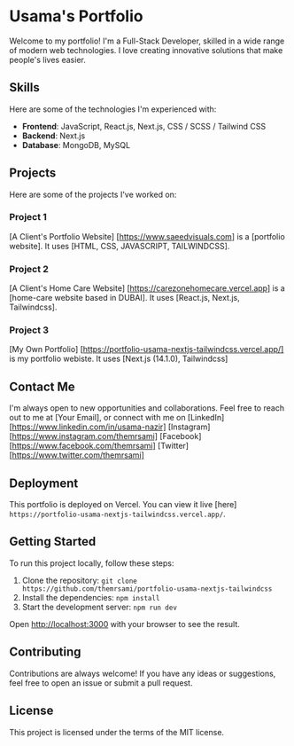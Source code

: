 # Usama's Portfolio

Welcome to my portfolio! I'm a Full-Stack Developer, skilled in a wide range of modern web technologies. I love creating innovative solutions that make people's lives easier.

## Skills

Here are some of the technologies I'm experienced with:

- **Frontend**: JavaScript, React.js, Next.js, CSS / SCSS / Tailwind CSS
- **Backend**: Next.js
- **Database**: MongoDB, MySQL

## Projects

Here are some of the projects I've worked on:

### Project 1

[A Client's Portfolio Website] [https://www.saeedvisuals.com] is a [portfolio website]. It uses [HTML, CSS, JAVASCRIPT, TAILWINDCSS].

### Project 2

[A Client's Home Care Website] [https://carezonehomecare.vercel.app] is a [home-care website based in DUBAI]. It uses [React.js, Next.js, Tailwindcss].

### Project 3

[My Own Portfolio] [https://portfolio-usama-nextjs-tailwindcss.vercel.app/] is my portfolio webiste. It uses [Next.js (14.1.0), Tailwindcss]

## Contact Me

I'm always open to new opportunities and collaborations. Feel free to reach out to me at [Your Email], or connect with me on 
[LinkedIn] [https://www.linkedin.com/in/usama-nazir]
[Instagram] [https://www.instagram.com/themrsami]
[Facebook] [https://www.facebook.com/themrsami]
[Twitter] [https://www.twitter.com/themrsami]

## Deployment

This portfolio is deployed on Vercel. You can view it live [here] `https://portfolio-usama-nextjs-tailwindcss.vercel.app/`.

## Getting Started

To run this project locally, follow these steps:

1. Clone the repository: `git clone https://github.com/themrsami/portfolio-usama-nextjs-tailwindcss`
2. Install the dependencies: `npm install`
3. Start the development server: `npm run dev`

Open [http://localhost:3000](http://localhost:3000) with your browser to see the result.

## Contributing

Contributions are always welcome! If you have any ideas or suggestions, feel free to open an issue or submit a pull request.

## License

This project is licensed under the terms of the MIT license.
